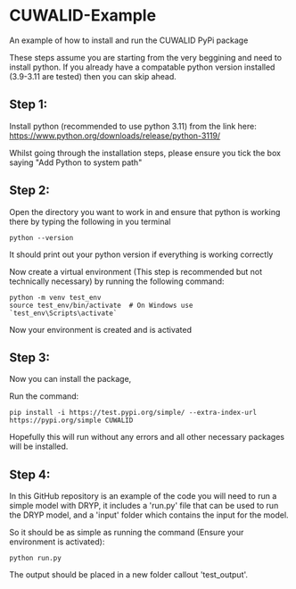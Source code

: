# CUWALID-Example
An example of how to install and run the CUWALID PyPi package

These steps assume you are starting from the very beggining and need to install python. If you already have a compatable python version installed (3.9-3.11 are tested) then you can skip ahead.

## Step 1:

Install python (recommended to use python 3.11) from the link here: 
https://www.python.org/downloads/release/python-3119/

Whilst going through the installation steps, please ensure you tick the box saying "Add Python to system path"

## Step 2:
Open the directory you want to work in and ensure that python is working there by typing the following in you terminal
```
python --version
```
It should print out your python version if everything is working correctly

Now create a virtual environment (This step is recommended but not technically necessary) by running the following command:
```
python -m venv test_env
source test_env/bin/activate  # On Windows use `test_env\Scripts\activate`
```
Now your environment is created and is activated

## Step 3:
Now you can install the package,

Run the command:
```
pip install -i https://test.pypi.org/simple/ --extra-index-url https://pypi.org/simple CUWALID
```

Hopefully this will run without any errors and all other necessary packages will be installed.

## Step 4:
In this GitHub repository is an example of the code you will need to run a simple model with DRYP, it includes a 'run.py' file that can be used to run the DRYP model, and a 'input' folder which contains the input for the model.

So it should be as simple as running the command (Ensure your environment is activated):
```
python run.py
```

The output should be placed in a new folder callout 'test_output'.
